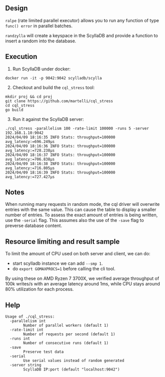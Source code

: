 ## Design

`ralpe` (rate limited parallel executor) allows you to run any
function of type `func() error` in parallel batches.

`randzylla` will create a keyspace in the ScyllaDB and provide
a function to insert a random into the database. 

## Execution

1. Run ScyllaDB under docker:

```
docker run -it -p 9042:9042 scylladb/scylla
```

2. Checkout and build the `cql_stress` tool:

```
mkdir proj && cd proj
git clone https://github.com/martelli/cql_stress
cd cql_stress
go build
```

3. Run it against the ScyllaDB server:

```
./cql_stress -parallelism 100 -rate-limit 100000 -runs 5 -server 192.168.1.10:9042
2024/04/09 18:16:35 INFO Stats: throughput=100000 avg_latency:=696.249µs
2024/04/09 18:16:36 INFO Stats: throughput=100000 avg_latency:=728.238µs
2024/04/09 18:16:37 INFO Stats: throughput=100000 avg_latency:=706.838µs
2024/04/09 18:16:38 INFO Stats: throughput=100000 avg_latency:=716.805µs
2024/04/09 18:16:39 INFO Stats: throughput=100000 avg_latency:=727.427µs
```

## Notes

When running many requests in random mode, the cql driver will overwrite entries with
the same value. This can cause the table to display a smaller number of entries.
To assess the exact amount of entries is being written, use the `-serial` flag.
This assumes also the use of the `-save` flag to preverse database content.

## Resource limiting and result sample

To limit the amount of CPU used on both server and client, we can do:

- start scylladb instance we can add `--smp 1`.
- do `export GOMAXPROCS=1` before calling the cli tool.

By using these on AMD Ryzen 7 3700X, we verified average throughput of 100k writes/s
with an average latency around 1ms, while CPU stays around 80% utilization for each
process.

## Help

```
Usage of ./cql_stress:
  -parallelism int
    	Number of parallel workers (default 1)
  -rate-limit int
    	Number of requests per second (default 1)
  -runs int
    	Number of consecutive runs (default 1)
  -save
    	Preserve test data
  -serial
    	Use serial values instead of random generated
  -server string
    	ScyllaDB IP:port (default "localhost:9042")
```
